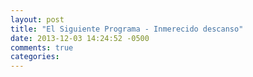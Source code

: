 ```yaml
---
layout: post
title: "El Siguiente Programa - Inmerecido descanso"
date: 2013-12-03 14:24:52 -0500
comments: true
categories: 
---
```


